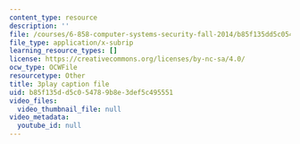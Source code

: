 ```yaml
---
content_type: resource
description: ''
file: /courses/6-858-computer-systems-security-fall-2014/b85f135dd5c054789b8e3def5c495551_QOtA76ga_fY.vtt
file_type: application/x-subrip
learning_resource_types: []
license: https://creativecommons.org/licenses/by-nc-sa/4.0/
ocw_type: OCWFile
resourcetype: Other
title: 3play caption file
uid: b85f135d-d5c0-5478-9b8e-3def5c495551
video_files:
  video_thumbnail_file: null
video_metadata:
  youtube_id: null
---
```

